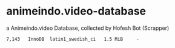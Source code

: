 # animeindo.video-database
a Animeindo.video Database, collected by Hofesh Bot (Scrapper)

```
7,143 	InnoDB 	latin1_swedish_ci 	1.5 MiB 	- 
```

